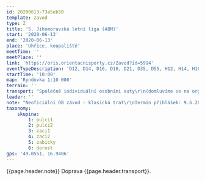 ```yaml
---
id: 20200613-73a5eb50
template: zavod
type: Z
title: '5. Jihomoravská letní liga (ABM)'
start: '2020-06-13'
end: '2020-06-13'
place: 'Uhřice, koupaliště'
meetTime: ''
meetPlace: ''
link: 'https://oris.orientacnisporty.cz/Zavod?id=5994'
eventTypeDescription: 'D12, D14, D16, D18, D21, D35, D55, H12, H14, H16, H18, H21, H35, H55, HD10'
startTime: '10:00'
map: 'Ryndovka 1:10 000'
terrain: ''
transport: "Společně individuální osobními auty\r\n(domluvíme se na organizaci jízd, můžete se přihlásit i ti bez aut)"
leader: ''
note: "Neoficiální OB závod - klasická trať\r\nTermín přihlášek: 9.6.2020 na email: **prihlasky@zbmob.cz**\r\nV Orisu do: 10.6.2020"
taxonomy:
    skupina:
        1: pulci1
        2: pulci2
        3: zaci1
        4: zaci2
        5: zabicky
        6: dorost
gps: '49.0551, 16.9406'
---
```

{{page.header.note}}
 Doprava {{page.header.transport}}.
